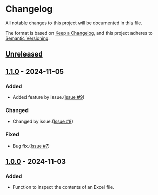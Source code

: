 # Changelog
All notable changes to this project will be documented in this file.

The format is based on [Keep a Changelog](https://keepachangelog.com/en/1.0.0/),
and this project adheres to [Semantic Versioning](https://semver.org/spec/v2.0.0.html).

## [Unreleased]

## [1.1.0] - 2024-11-05

### Added
- Added feature by issue.([Issue #9](https://github.com/overdrive1708/ExcelFileInspector/issues/9))

### Changed
- Changed by issue.([Issue #8](https://github.com/overdrive1708/ExcelFileInspector/issues/8))

### Fixed
- Bug fix.([Issue #7](https://github.com/overdrive1708/ExcelFileInspector/issues/7))

## [1.0.0] - 2024-11-03

### Added
- Function to inspect the contents of an Excel file.

[Unreleased]: https://github.com/overdrive1708/ExcelFileInspector
[1.1.0]: https://github.com/overdrive1708/ExcelFileInspector/releases/tag/v1.1.0
[1.0.0]: https://github.com/overdrive1708/ExcelFileInspector/releases/tag/v1.0.0
